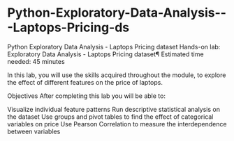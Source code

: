 # Python-Exploratory-Data-Analysis---Laptops-Pricing-ds
Python Exploratory Data Analysis - Laptops Pricing dataset
Hands-on lab: Exploratory Data Analysis - Laptops Pricing dataset¶
Estimated time needed: 45 minutes

In this lab, you will use the skills acquired throughout the module, to explore the effect of different features on the price of laptops.







Objectives
After completing this lab you will be able to:

Visualize individual feature patterns
Run descriptive statistical analysis on the dataset
Use groups and pivot tables to find the effect of categorical variables on price
Use Pearson Correlation to measure the interdependence between variables
